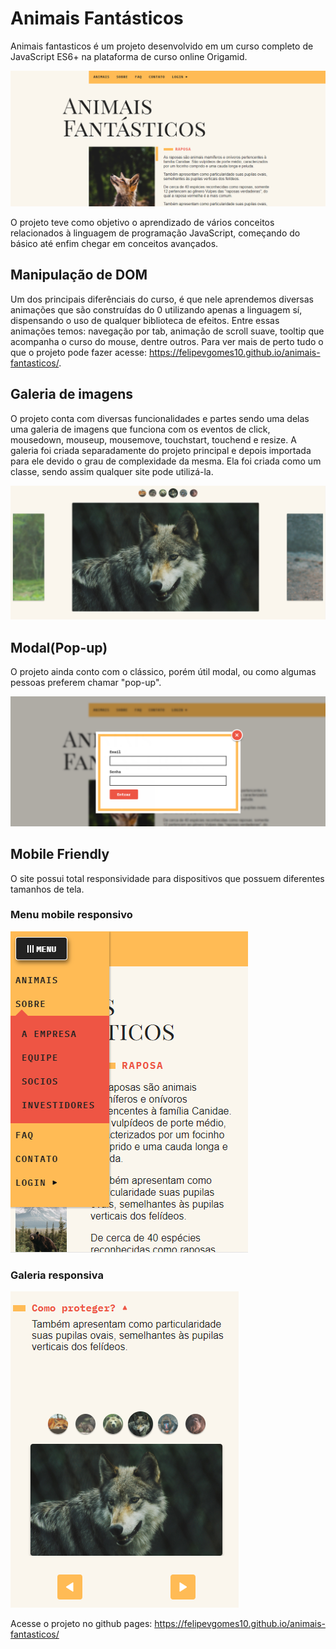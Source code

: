 # Animais Fantásticos
Animais fantasticos é um projeto desenvolvido em um curso completo de JavaScript ES6+ na plataforma de curso online Origamid.

<img src="./img/readme/home.PNG" />

O projeto teve como objetivo o aprendizado de vários conceitos relacionados à linguagem de programação JavaScript, começando do básico até enfim chegar em conceitos avançados.

## Manipulação de DOM
Um dos principais diferênciais do curso, é que nele aprendemos diversas animações que são construídas do 0 utilizando apenas a linguagem sí, dispensando o uso de qualquer biblioteca de efeitos. Entre essas animações temos: navegação por tab, animação de scroll suave, tooltip que acompanha o curso do mouse, dentre outros. Para ver mais de perto tudo o que o projeto pode fazer acesse: https://felipevgomes10.github.io/animais-fantasticos/.

## Galeria de imagens
O projeto conta com diversas funcionalidades e partes sendo uma delas uma galeria de imagens que funciona com os eventos de click, mousedown, mouseup, mousemove, touchstart, touchend e resize. A galeria foi criada separadamente do projeto principal e depois importada para ele devido o grau de complexidade da mesma. Ela foi criada como um classe, sendo assim qualquer site pode utilizá-la.

<img src="./img/readme/slide.PNG" />

## Modal(Pop-up)
O projeto ainda conto com o clássico, porém útil modal, ou como algumas pessoas preferem chamar "pop-up".

<img src="./img/readme/modal.PNG" />

## Mobile Friendly
O site possui total responsividade para dispositivos que possuem diferentes tamanhos de tela.

### Menu mobile responsivo
<img src="./img/readme/mobile.PNG" />

### Galeria responsiva
<img src="./img/readme/mobile2.PNG" />

Acesse o projeto no github pages: https://felipevgomes10.github.io/animais-fantasticos/

